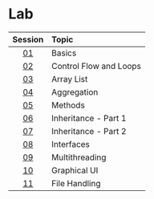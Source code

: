 # Lab

|  Session  | Topic                  |
| :-------: | :--------------------- |
| [01](01/) | Basics                 |
| [02](02/) | Control Flow and Loops |
| [03](03/) | Array List             |
| [04](04/) | Aggregation            |
| [05](05/) | Methods                |
| [06](06/) | Inheritance - Part 1   |
| [07](07/) | Inheritance - Part 2   |
| [08](08/) | Interfaces             |
| [09](09/) | Multithreading         |
| [10](10/) | Graphical UI           |
| [11](11/) | File Handling          |
